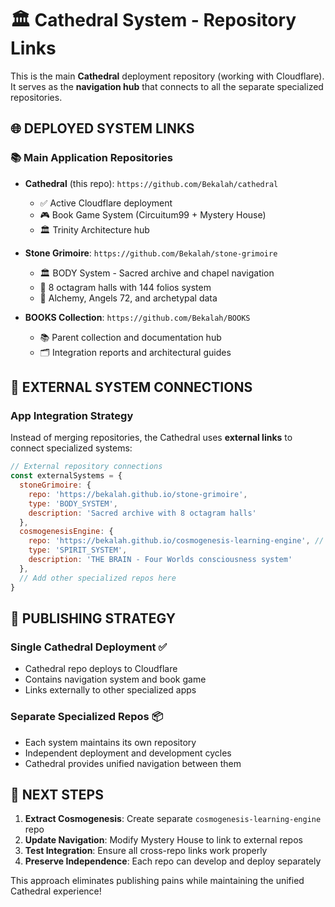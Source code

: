 # 🏛️ Cathedral System - Repository Links

This is the main **Cathedral** deployment repository (working with Cloudflare). It serves as the **navigation hub** that connects to all the separate specialized repositories.

## 🌐 **DEPLOYED SYSTEM LINKS**

### **📚 Main Application Repositories**
- **Cathedral** (this repo): `https://github.com/Bekalah/cathedral` 
  - ✅ Active Cloudflare deployment
  - 🎮 Book Game System (Circuitum99 + Mystery House)
  - 🏛️ Trinity Architecture hub
  
- **Stone Grimoire**: `https://github.com/Bekalah/stone-grimoire`
  - 🏛️ BODY System - Sacred archive and chapel navigation
  - 🔮 8 octagram halls with 144 folios system
  - 📿 Alchemy, Angels 72, and archetypal data

- **BOOKS Collection**: `https://github.com/Bekalah/BOOKS` 
  - 📚 Parent collection and documentation hub
  - 🗂️ Integration reports and architectural guides

## 🔗 **EXTERNAL SYSTEM CONNECTIONS**

### **App Integration Strategy**
Instead of merging repositories, the Cathedral uses **external links** to connect specialized systems:

```javascript
// External repository connections
const externalSystems = {
  stoneGrimoire: {
    repo: 'https://bekalah.github.io/stone-grimoire',
    type: 'BODY_SYSTEM',
    description: 'Sacred archive with 8 octagram halls'
  },
  cosmogenesisEngine: {
    repo: 'https://bekalah.github.io/cosmogenesis-learning-engine', // When created
    type: 'SPIRIT_SYSTEM', 
    description: 'THE BRAIN - Four Worlds consciousness system'
  },
  // Add other specialized repos here
}
```

## 🎯 **PUBLISHING STRATEGY**

### **Single Cathedral Deployment** ✅
- Cathedral repo deploys to Cloudflare 
- Contains navigation system and book game
- Links externally to other specialized apps

### **Separate Specialized Repos** 📦
- Each system maintains its own repository
- Independent deployment and development cycles
- Cathedral provides unified navigation between them

## 🚀 **NEXT STEPS**

1. **Extract Cosmogenesis**: Create separate `cosmogenesis-learning-engine` repo
2. **Update Navigation**: Modify Mystery House to link to external repos
3. **Test Integration**: Ensure all cross-repo links work properly
4. **Preserve Independence**: Each repo can develop and deploy separately

This approach eliminates publishing pains while maintaining the unified Cathedral experience!